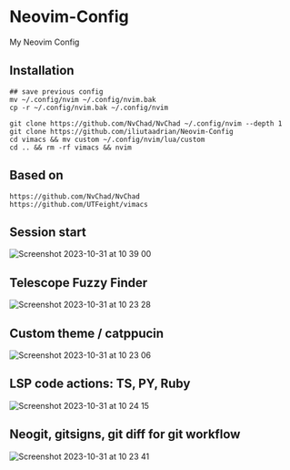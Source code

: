 # Neovim-Config
My Neovim Config


## Installation
```
## save previous config
mv ~/.config/nvim ~/.config/nvim.bak
cp -r ~/.config/nvim.bak ~/.config/nvim

git clone https://github.com/NvChad/NvChad ~/.config/nvim --depth 1
git clone https://github.com/iliutaadrian/Neovim-Config
cd vimacs && mv custom ~/.config/nvim/lua/custom
cd .. && rm -rf vimacs && nvim
```


## Based on
```
https://github.com/NvChad/NvChad
https://github.com/UTFeight/vimacs
```

## Session start 
![Screenshot 2023-10-31 at 10 39 00](https://github.com/iliutaadrian/Neovim-Config/assets/11472785/a9bb8f1c-6d72-4811-aec4-cb98df075525)

## Telescope Fuzzy Finder
![Screenshot 2023-10-31 at 10 23 28](https://github.com/iliutaadrian/Neovim-Config/assets/11472785/3913c298-a2c6-4e3e-a3a2-7d6a1d9007f8)

## Custom theme / catppucin
![Screenshot 2023-10-31 at 10 23 06](https://github.com/iliutaadrian/Neovim-Config/assets/11472785/a7052d03-e7e9-45af-bf25-429e94dd2b2f)

## LSP code actions: TS, PY, Ruby
![Screenshot 2023-10-31 at 10 24 15](https://github.com/iliutaadrian/Neovim-Config/assets/11472785/cd52d602-7660-4361-83e0-35997ac841d9)

## Neogit, gitsigns, git diff for git workflow
![Screenshot 2023-10-31 at 10 23 41](https://github.com/iliutaadrian/Neovim-Config/assets/11472785/acf893f5-482d-4f16-872a-66e5e95a226c)
